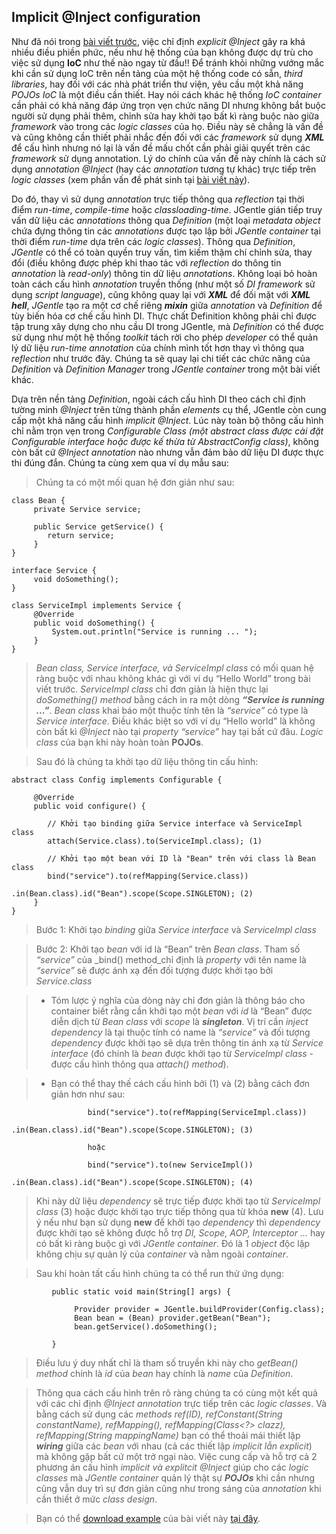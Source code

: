 ## Implicit @Inject configuration ##

Như đã nói trong [bài viết trước](http://code.google.com/p/jgentle/wiki/BasicIoC), việc chỉ định _explicit @Inject_ gây ra khá nhiều điều phiền phức, nếu như hệ thống của bạn không được dự trù cho việc sử dụng **IoC** như thế nào ngay từ đầu!! Để tránh khỏi những vướng mắc khi cần sử dụng IoC trên nền tảng của một hệ thống code có sẵn, _third libraries_, hay đối với các nhà phát triển thư viện, yêu cầu một khả năng _POJOs IoC_ là một điều cần thiết. Hay nói cách khác hệ thống _IoC container_ cần phải có khả năng đáp ứng trọn vẹn chức năng DI nhưng không bắt buộc người sử dụng phải thêm, chỉnh sửa hay khởi tạo bất kì ràng buộc nào giữa _framework_ vào trong các _logic classes_ của họ. Điều này sẽ chẳng là vấn đề và cũng không cần thiết phải nhắc đến đối với các _framework_ sử dụng **_XML_** để cấu hình nhưng nó lại là vấn đề mấu chốt cần phải giải quyết trên các _framework_ sử dụng annotation. Lý do chính của vấn đề này chính là cách sử dụng _annotation @Inject_ (hay các _annotation_ tương tự khác) trực tiếp trên _logic classes_ (xem phần vấn đề phát sinh tại [bài viết này](http://code.google.com/p/jgentle/wiki/BasicIoC)).

Do đó, thay vì sử dụng _annotation_ trực tiếp thông qua _reflection_ tại thời điểm _run-time_, _compile-time_ hoặc _classloading-time_. JGentle gián tiếp truy vấn dữ liệu các _annotations_ thông qua _Definition_ (một loại _metadata object_ chứa đựng thông tin các _annotations_ được tạo lập bởi _JGentle container_ tại thời điểm _run-time_ dựa trên các _logic classes_). Thông qua _Definition_, _JGentle_ có thể có toàn quyền truy vấn, tìm kiếm thậm chí chỉnh sửa, thay đổi (điều không được phép khi thao tác với _reflection_ do thông tin _annotation_ là _read-only_) thông tin dữ liệu _annotations_. Không loại bỏ hoàn toàn cách cấu hình _annotation_ truyền thống (như một số _DI framework_ sử dụng _script language_), cũng không quay lại với **_XML_** để đối mặt với **_XML hell_**, _JGentle_ tạo ra một cơ chế riêng **_mixin_** giữa _annotation_ và _Definition_ để tùy biến hóa cơ chế cấu hình DI. Thực chất Definition không phải chỉ được tập trung xây dựng cho nhu cầu DI trong JGentle, mà _Definition_ có thể được sử dụng như một hệ thống _toolkit_ tách rời cho phép _developer_ có thể quản lý dữ liệu _run-time annotation_ của chính mình tốt hơn thay vì thông qua _reflection_ như trước đây. Chúng ta sẽ quay lại chi tiết các chức năng của _Definition_ và _Definition Manager_ trong _JGentle container_ trong một bài viết khác.

Dựa trên nền tảng _Definition_, ngoài cách cấu hình DI theo cách chỉ định tường minh _@Inject_ trên từng thành phần _elements_ cụ thể, JGentle còn cung cấp một khả năng cấu hình _implicit @Inject_. Lúc này toàn bộ thông cấu hình chỉ nằm trọn vẹn trong _Configurable Class (một abstract class được cài đặt Configurable interface hoặc được kế thừa từ AbstractConfig class)_, không còn bất cứ _@Inject annotation_ nào nhưng vẫn đảm bảo dữ liệu DI được thực thi đúng đắn. Chúng ta cùng xem qua ví dụ mẫu sau:

> Chúng ta có một mối quan hệ đơn giản như sau:

```
class Bean {
     private Service service;

     public Service getService() {
        return service;
     }
}

interface Service {
     void doSomething();
}

class ServiceImpl implements Service {
     @Override
     public void doSomething() {
         System.out.println("Service is running ... ");
     }
}
```

> _Bean class, Service interface, và ServiceImpl class_ có mối quan hệ ràng buộc với nhau không khác gì với ví dụ “Hello World” trong bài viết trước. _ServiceImpl class_ chỉ đơn giản là hiện thực lại _doSomething() method_ bằng cách in ra một dòng **_“Service is running ...”_**. _Bean class_ khai báo một thuộc tính tên là _“service”_ có type là _Service interface_. Điều khác biệt so với ví dụ “Hello world” là không còn bất kì _@Inject_ nào tại _property “service”_ hay tại bất cứ đâu. _Logic class_ của bạn khi này hoàn toàn **POJOs**.


> Sau đó là chúng ta khởi tạo dữ liệu thông tin cấu hình:

```
abstract class Config implements Configurable {

     @Override
     public void configure() {

        // Khởi tạo binding giữa Service interface và ServiceImpl class
        attach(Service.class).to(ServiceImpl.class); (1)

        // Khởi tạo một bean với ID là "Bean" trên với class là Bean class
        bind("service").to(refMapping(Service.class))
                      .in(Bean.class).id("Bean").scope(Scope.SINGLETON); (2)
     }
}
```


> Bước 1: Khởi tạo _binding_ giữa _Service interface_ và _ServiceImpl class_

> Bước 2: Khởi tạo _bean_ với id là “Bean” trên _Bean class_. Tham số _“service”_ của _bind() method_chỉ định là _property_ với tên name là _“service”_ sẽ được ánh xạ đến đối tượng được khởi tạo bởi _Service.class_

> + Tóm lược ý nghĩa của dòng này chỉ đơn giản là thông báo cho container biết rằng cần khởi tạo một _bean_ với _id_ là “Bean” được diễn dịch từ _Bean class_ với _scope_ là **_singleton_**. Vị trí cần _inject dependency_ là tại thuộc tính có name là _“service”_ và đối tượng _dependency_ được khởi tạo sẽ dựa trên thông tin ánh xạ từ _Service interface_ (đó chính là _bean_ được khởi tạo từ _ServiceImpl class_ - được cấu hình thông qua _attach() method_).

> + Bạn có thể thay thế cách cấu hình bởi (1) và (2) bằng cách đơn giản hơn như sau:

```
                 bind("service").to(refMapping(ServiceImpl.class))
                                  .in(Bean.class).id("Bean").scope(Scope.SINGLETON); (3)

                 hoặc

                 bind("service").to(new ServiceImpl())
                                  .in(Bean.class).id("Bean").scope(Scope.SINGLETON); (4)
```

> Khi này dữ liệu _dependency_ sẽ trực tiếp được khởi tạo từ _ServiceImpl class_ (3) hoặc được khởi tạo trực tiếp thông qua từ khóa **new** (4). Lưu ý nếu như bạn sử dụng **new** để khởi tạo _dependency_ thì _dependency_ được khởi tạo sẽ không được hỗ trợ _DI, Scope, AOP, Interceptor ..._ hay có bất kì ràng buộc gì với _JGentle container_. Đó là 1 _object_ độc lập không chịu sự quản lý của _container_ và nằm ngoài _container_.


> Sau khi hoàn tất cấu hình chúng ta có thể run thử ứng dụng:

```
         public static void main(String[] args) {

              Provider provider = JGentle.buildProvider(Config.class);
              Bean bean = (Bean) provider.getBean("Bean");
              bean.getService().doSomething();

         }

```
> Điều lưu ý duy nhất chỉ là tham số truyền khi này cho _getBean() method_ chính là _id_ của _bean_ hay chính là _name_ của _Definition_.


> Thông qua cách cấu hình trên rõ ràng chúng ta có cùng một kết quả với các chỉ định _@Inject annotation_ trực tiếp trên các _logic classes_. Và bằng cách sử dụng các _methods ref(ID), refConstant(String constantName), refMapping(), refMapping(Class<?> clazz), refMapping(String mappingName)_ bạn có thể thoải mái thiết lập **_wiring_** giữa các _bean_ với nhau (cả các thiết lập _implicit lẫn explicit_) mà không gặp bất cứ một trở ngại nào. Việc cung cấp và hỗ trợ cả 2 phương án cấu hình _implicit và explitcit @Inject_ giúp cho các _logic classes_ mà _JGentle container_ quản lý thật sự **_POJOs_** khi cần nhưng cũng vẫn duy trì sự đơn giản cũng như trong sáng của _annotation_ khi cần thiết ở mức _class design_.

> Bạn có thể [download example](http://jgentlegroup.googlegroups.com/web/TestClient.java?gda=oLTp00EAAAADH5kvQU2DR5XLa-C6mC-L9SzID7QUouNJ3IbdRfkEuV9UtMwtEVUeg03ya8hbI45TCT_pCLcFTwcI3Sro5jAzlXFeCn-cdYleF-vtiGpWAA&gsc=wGUfXBYAAADYVP0QI9XzfBNYKVWMJcd1n_jru2-fVACx0Irg8SkaKg) của bài viết này [tại đây](http://jgentlegroup.googlegroups.com/web/TestClient.java?gda=oLTp00EAAAADH5kvQU2DR5XLa-C6mC-L9SzID7QUouNJ3IbdRfkEuV9UtMwtEVUeg03ya8hbI45TCT_pCLcFTwcI3Sro5jAzlXFeCn-cdYleF-vtiGpWAA&gsc=wGUfXBYAAADYVP0QI9XzfBNYKVWMJcd1n_jru2-fVACx0Irg8SkaKg).